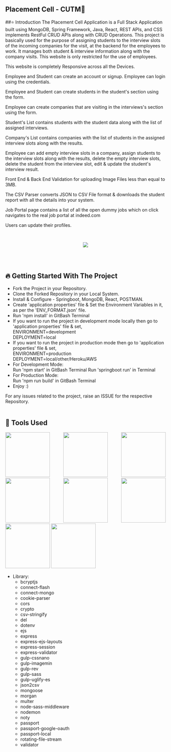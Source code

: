 ## Placement Cell - CUTM🚀

##⭐ Introduction
The Placement Cell Application is a Full Stack Application built using MongoDB, Spring Framework, Java, React, REST APIs, and CSS implements RestFul CRUD APIs along with CRUD Operations. This project is basically used for the purpose of assigning students to the interview slots of the incoming companies for the visit, at the backend for the employees to work. It manages both student & interview information along with the company visits. This website is only restricted for the use of employees.

This website is completely Responsive across all the Devices.

Employee and Student can create an account or signup. Employee can login using the credentials.

Employee and Student can create students in the student's section using the form.

Employee can create companies that are visiting in the interviews's section using the form.

Student's List contains students with the student data along with the list of assigned interviews.

Company's List contains companies with the list of students in the assigned interview slots along with the results.

Employee can add empty interview slots in a company, assign students to the interview slots along with the results, delete the empty interview slots, delete the student from the interview slot, edit & update the student's interview result.

Front End & Back End Validation for uploading Image Files less than equal to 3MB.

The CSV Parser converts JSON to CSV File format & downloads the student report with all the details into your system.

Job Portal page contains a list of all the open dummy jobs which on click navigates to the real job portal at indeed.com

Users can update their profiles.

 <br/>
   <p align="center">
   <img src="https://user-images.githubusercontent.com/76626529/192450122-842c2578-c742-4922-988b-4b141195cfed.png">
   </p>

   <br/>
   <br/>

   ## 🔥 Getting Started With The Project

-  Fork the Project in your Repository.
-  Clone the Forked Repository in your Local System.
-  Install & Configure - Springboot, MongoDB, React, POSTMAN.
-  Create 'application properties' file & Set the Environment Variables in it, as per the 'ENV_FORMAT.json' file.
-  Run 'npm install' in GitBash Terminal
-  If you want to run the project in development mode locally then go to 'application properties' file & set, <br/>
   ENVIRONMENT=development <br/>
   DEPLOYMENT=local
-  If you want to run the project in production mode then go to 'application properties' file & set, <br/>
   ENVIRONMENT=production <br/>
   DEPLOYMENT=local/other/Heroku/AWS
-  For Development Mode: <br/>
   Run 'npm start' in GitBash Terminal
   Run 'springboot run' in Terminal
-  For Production Mode: <br/>
   Run 'npm run build' in GitBash Terminal
-  Enjoy :)

For any issues related to the project, raise an ISSUE for the respective Repository.
<br/>
<br/>

## 🔨 Tools Used

<p align="justify">
<img height="140" width="140" src="https://www.w3.org/html/logo/downloads/HTML5_Logo_256.png">
<img height="140" width="140" src="https://logodix.com/logo/470309.png">
<img height="140" width="140" src="https://upload.wikimedia.org/wikipedia/commons/6/6a/JavaScript-logo.png">
<img height="140" width="140" src="https://upload.wikimedia.org/wikipedia/commons/b/b2/Bootstrap_logo.svg">
<img height="140" width="140" src="https://github.com/user-attachments/assets/f93d7ed7-ee2f-4e7c-8fc8-9271c6181896">
<img height="140" width="140" src="https://encrypted-tbn0.gstatic.com/images?q=tbn:ANd9GcSMX7p-_Zo1LqsEfO1v3B6Zw0Jgvhk4vo1fKA&usqp=CAU">
<img height="140" width="140" src="https://encrypted-tbn0.gstatic.com/images?q=tbn:ANd9GcRASBParCnQhsRkKZ8opkkRjtk9XJ-MHdy0jA&usqp=CAU">
<img height="140" width="140" src="https://code.visualstudio.com/assets/apple-touch-icon.png">
</p>

-  Library:
   -  bcryptjs
   -  connect-flash
   -  connect-mongo
   -  cookie-parser
   -  cors
   -  crypto
   -  csv-stringify
   -  del
   -  dotenv
   -  ejs
   -  express
   -  express-ejs-layouts
   -  express-session
   -  express-validator
   -  gulp-cssnano
   -  gulp-imagemin
   -  gulp-rev
   -  gulp-sass
   -  gulp-uglify-es
   -  json2csv
   -  mongoose
   -  morgan
   -  multer
   -  node-sass-middleware
   -  nodemon
   -  noty
   -  passport
   -  passport-google-oauth
   -  passport-local
   -  rotating-file-stream
   -  validator


